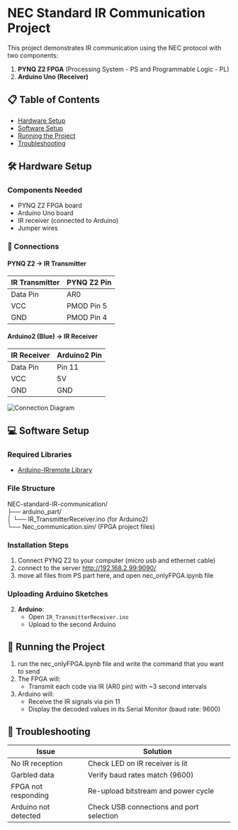 # NEC Standard IR Communication Project

This project demonstrates IR communication using the NEC protocol with two components:
1. **PYNQ Z2 FPGA** (Processing System - PS and Programmable Logic - PL)
3. **Arduino Uno (Receiver)**

## 📋 Table of Contents
- [Hardware Setup](#hardware-setup)
- [Software Setup](#software-setup)
- [Running the Project](#running-the-project)
- [Troubleshooting](#troubleshooting)

## 🛠 Hardware Setup

### Components Needed
- PYNQ Z2 FPGA board
- Arduino Uno board
- IR receiver (connected to Arduino)
- Jumper wires

### 🔌 Connections

#### PYNQ Z2 → IR Transmitter
| IR Transmitter | PYNQ Z2 Pin   |
|----------------|---------------|
| Data Pin       | AR0           |
| VCC            | PMOD Pin 5    |
| GND            | PMOD Pin 4    |

#### Arduino2 (Blue) → IR Receiver
| IR Receiver | Arduino2 Pin |
|-------------|-------------|
| Data Pin    | Pin 11      |
| VCC         | 5V          |
| GND         | GND         |

![Connection Diagram](https://github.com/user-attachments/assets/1c88dac5-c0ac-425b-9906-039949985705)

## 💻 Software Setup

### Required Libraries
- [Arduino-IRremote Library](https://github.com/Arduino-IRremote/Arduino-IRremote)

### File Structure
NEC-standard-IR-communication/<br>
├── arduino_part/<br>
│ └── IR_TransmitterReceiver.ino (for Arduino2)<br>
└── Nec_communication.sim/ (FPGA project files)<br>
### Installation Steps
1. Connect PYNQ Z2 to your computer (micro usb and ethernet cable)
2. connect to the server http://192.168.2.99:9090/ 
3. move all files from PS part here, and open nec_onlyFPGA.ipynb file

### Uploading Arduino Sketches
2. **Arduino**:
   - Open `IR_TransmitterReceiver.ino`
   - Upload to the second Arduino

## 🚀 Running the Project
1. run the nec_onlyFPGA.ipynb file and write the command that you want to send
2. The FPGA will:
   - Transmit each code via IR (AR0 pin) with ~3 second intervals
3. Arduino will:
   - Receive the IR signals via pin 11
   - Display the decoded values in its Serial Monitor (baud rate: 9600)

## 🔧 Troubleshooting
| Issue | Solution |
|-------|----------|
| No IR reception | Check LED on IR receiver is lit |
| Garbled data | Verify baud rates match (9600) |
| FPGA not responding | Re-upload bitstream and power cycle |
| Arduino not detected | Check USB connections and port selection |
